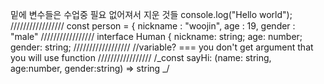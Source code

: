 밑에 변수들은 수업중 필요 없어져서 지운 것들
console.log("Hello world");
/////////////////
const person = {
nickname : "woojin",
age : 19,
gender : "male"
/////////////////
interface Human {
nickname: string;
age: number;
gender: string;
//////////////////
//variable? === you don't get argument that you will use function
/////////////////
/_const sayHi: (name: string, age:number, gender:string) => string _/
